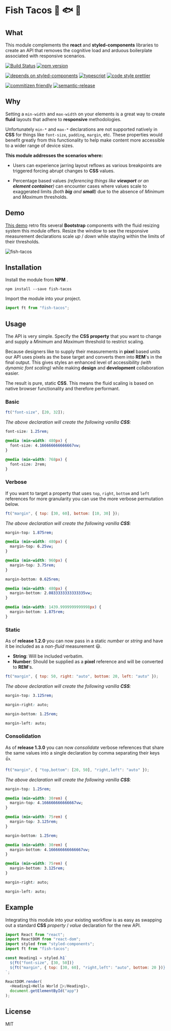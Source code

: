 # Fish Tacos :tropical_fish: :fish: :blowfish:

## What

This module complements the **react** and **styled-components** libraries to create an API that removes the cognitive load and arduous boilerplate associated with responsive scenarios.

[![Build Status](https://travis-ci.org/devonChurch/fish-tacos.svg?branch=master)](https://travis-ci.org/devonChurch/fish-tacos) [![npm version](https://badge.fury.io/js/fish-tacos.svg)](https://badge.fury.io/js/fish-tacos)

[![depends on styled-components](https://user-images.githubusercontent.com/15273233/40872099-ab686562-669c-11e8-8b7f-0d70f87280cb.png)](https://www.styled-components.com/) [![typescript](https://user-images.githubusercontent.com/15273233/40872275-a61d4660-669f-11e8-8edf-860f1947759f.png)](https://www.typescriptlang.org/) [![code style prettier](https://img.shields.io/badge/code_style-prettier-FF69A4.svg)](https://prettier.io/)

[![commitizen friendly](https://img.shields.io/badge/commitizen-friendly-brightgreen.svg)](http://commitizen.github.io/cz-cli/) [![semantic-release](https://img.shields.io/badge/%20%20%F0%9F%93%A6%F0%9F%9A%80-semantic--release-e10079.svg)](https://github.com/semantic-release/semantic-release)

## Why

Setting a `min-width` and `max-width` on your elements is a great way to create **fluid** layouts that adhere to **responsive** methodologies.

Unfortunately `min-*` and `max-*` declarations are not supported natively in **CSS** for things like `font-size`, `padding`, `margin`, etc. These properties would benefit greatly from this functionality to help make content more accessible to a wider range of device sizes.

**This module addresses the scenarios where:**

* Users can experience jarring layout reflows as various breakpoints are triggered forcing abrupt changes to **CSS** values.

* Percentage based values _(referencing things like **viewport** or an **element container**)_ can encounter cases where values scale to exaggerated limits _(both **big** and **small**)_ due to the absence of _Minimum_ and _Maximum_ thresholds.

## Demo

[This demo](https://codepen.io/DevonChurch/project/live/AJGJPY/) retro fits several **Bootstrap** components with the fluid resizing system this module offers. Resize the window to see the responsive measurement declarations scale _up_ / _down_ while staying within the limits of their thresholds.

![fish-tacos](https://user-images.githubusercontent.com/15273233/40871976-3008e8d0-669a-11e8-99b1-66955a994286.gif)

## Installation

Install the module from **NPM** .

```
npm install --save fish-tacos
```

Import the module into your project.

```javascript
import ft from "fish-tacos";
```

## Usage

The API is very simple. Specify the **CSS property** that you want to change and supply a _Minimum_ and _Maximum_ threshold to restrict scaling.

Because designers like to supply their measurements in **pixel** based units our API uses pixels as the base target and converts them into **REM**'s in the final output. This gives styles an enhanced level of accessibility _(with dynamic font scaling)_ while making **design** and **development** collaboration easier.

The result is pure, static **CSS**. This means the fluid scaling is based on native browser functionality and therefore performant.

### Basic

```javascript
ft("font-size", [20, 32]);
```

_The above declaration will create the following vanilla **CSS**:_

```css
font-size: 1.25rem;

@media (min-width: 480px) {
  font-size: 4.166666666666667vw;
}

@media (min-width: 768px) {
  font-size: 2rem;
}
```

### Verbose

If you want to target a property that uses `top`, `right`, `bottom` and `left` references for more granularity you can use the more verbose permutation below.

```javascript
ft("margin", { top: [30, 60], bottom: [10, 30] });
```

_The above declaration will create the following vanilla **CSS**:_

```css
margin-top: 1.875rem;

@media (min-width: 480px) {
  margin-top: 6.25vw;
}

@media (min-width: 960px) {
  margin-top: 3.75rem;
}

margin-bottom: 0.625rem;

@media (min-width: 480px) {
  margin-bottom: 2.0833333333333335vw;
}

@media (min-width: 1439.9999999999998px) {
  margin-bottom: 1.875rem;
}
```

### Static

As of **release 1.2.0** you can now pass in a static *number* or *string* and have it be included as a *non-fluid* measurement :smiley:.

+ **String**: Will be included verbatim.
+ **Number**: Should be supplied as a **pixel** reference and will be converted to **REM**'s.

```javascript
ft("margin", { top: 50, right: "auto", bottom: 20, left: "auto" });
```

_The above declaration will create the following vanilla **CSS**:_

```css
margin-top: 3.125rem;

margin-right: auto;

margin-bottom: 1.25rem;

margin-left: auto;
```

### Consolidation

As of **release 1.3.0** you can now *consolidate* verbose references that share the same values into a single declaration by comma separating their keys :thumbsup:.

```javascript
ft("margin", { "top,bottom": [20, 50], "right,left": "auto" });
```

_The above declaration will create the following vanilla **CSS**:_

```css
margin-top: 1.25rem;

@media (min-width: 30rem) {
  margin-top: 4.166666666666667vw;
}

@media (min-width: 75rem) {
  margin-top: 3.125rem;
}

margin-bottom: 1.25rem;

@media (min-width: 30rem) {
  margin-bottom: 4.166666666666667vw;
}

@media (min-width: 75rem) {
  margin-bottom: 3.125rem;
}

margin-right: auto;

margin-left: auto;
```

## Example

Integrating this module into your existing workflow is as easy as swapping out a standard **CSS** _property_ / _value_ declaration for the new API.

```javascript
import React from "react";
import ReactDOM from "react-dom";
import styled from "styled-components";
import ft from "fish-tacos";

const Heading1 = styled.h1`
  ${ft("font-size", [30, 50])}
  ${ft("margin", { top: [30, 60], "right,left": "auto", bottom: 20 })};
`;

ReactDOM.render(
  <Heading1>Hello World 👋</Heading1>,
  document.getElementById("app")
);
```

## License

MIT
